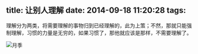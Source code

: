 title: 让别人理解
date: 2014-09-18 11:20:28
tags:
---
理解分为两类，将需要理解的事物归到已经理解的，此为上策；不然，那就只能强制理解，习惯的力量是无穷的，如果习惯了，那他就应该是那样，不需要理解了。

![月季](http://7xnr36.com1.z0.glb.clouddn.com/IMG_0773.JPG)
